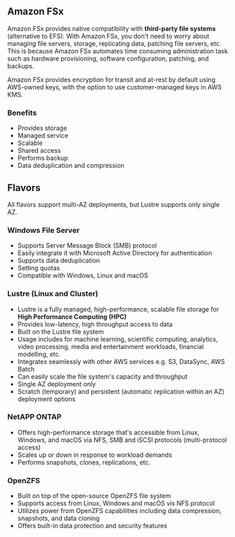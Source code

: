 ## Amazon FSx

Amazon FSx provides native compatibility with **third-party file systems** (alternative to EFS). With Amazon FSx, you don't need to worry about managing file servers, storage, replicating data, patching file servers, etc. This is because Amazon FSx automates time consuming administration task such as hardware provisioning, software configuration, patching, and backups.

Amazon FSx provides encryption for transit and at-rest by default using AWS-owned keys, with the option to use customer-managed keys in AWS KMS.

### Benefits

- Provides storage
- Managed service
- Scalable
- Shared access
- Performs backup
- Data deduplication and compression

## Flavors

All flavors support multi-AZ deployments, but Lustre supports only single AZ.

### Windows File Server

- Supports Server Message Block (SMB) protocol
- Easily integrate it with Microsoft Active Directory for authentication
- Supports data deduplication
- Setting quotas
- Compatible with Windows, Linux and macOS

### Lustre (Linux and Cluster)

- Lustre is a fully managed, high-performance, scalable file storage for **High Performance Computing (HPC)**
- Provides low-latency, high throughput access to data
- Built on the Lustre file system
- Usage includes for machine learning, scientific computing, analytics, video processing, media and entertainment workloads, financial modelling, etc.
- Integrates seamlessly with other AWS services e.g. S3, DataSync, AWS Batch
- Can easily scale the file system's capacity and throughput
- Single AZ deployment only
- Scratch (temporary) and persistent (automatic replication within an AZ) deployment options

### NetAPP ONTAP

- Offers high-performance storage that's accessible from Linux, Windows, and macOS via NFS, SMB and iSCSI protocols (multi-protocol access)
- Scales up or down in response to workload demands
- Performs snapshots, clones, replications, etc.

### OpenZFS

- Built on top of the open-source OpenZFS file system
- Supports access from Linux, Windows and macOS vis NFS protocol
- Utilizes power from OpenZFS capabilities including data compression, snapshots, and data cloning
- Offers built-in data protection and security features
